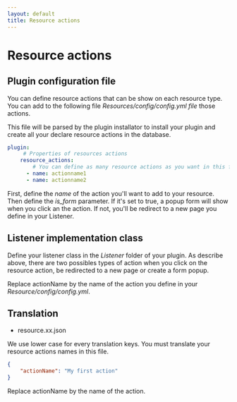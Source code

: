 ```yaml
---
layout: default
title: Resource actions
---
```


# Resource actions

## Plugin configuration file

You can define resource actions that can be show on each resource type. You can add to the following file  *Resources/config/config.yml file* those actions.

This file will be parsed by the plugin installator to install your plugin and create all your declare resource actions in the database.

```yml
plugin:
     # Properties of resources actions
    resource_actions:
        # You can define as many resource actions as you want in this file
      - name: actionname1
      - name: actionname2
```

First, define the *name* of the action you'll want to add to your resource.
Then define the *is_form* parameter. If it's set to true, a popup form will show when you click an the action. If not, you'll be redirect to a new page you define in your Listener.

## Listener implementation class

Define your listener class in the *Listener* folder of your plugin.
As describe above, there are two possibles types of action when you click on the resource action, be redirected to a new page or create a form popup.

Replace actionName by the name of the action you define in your *Resource/config/config.yml*.

## Translation

* resource.xx.json

We use lower case for every translation keys.
You must translate your resource actions names in this file.

```json
{
    "actionName": "My first action"
}
```

Replace actionName by the name of the action.

